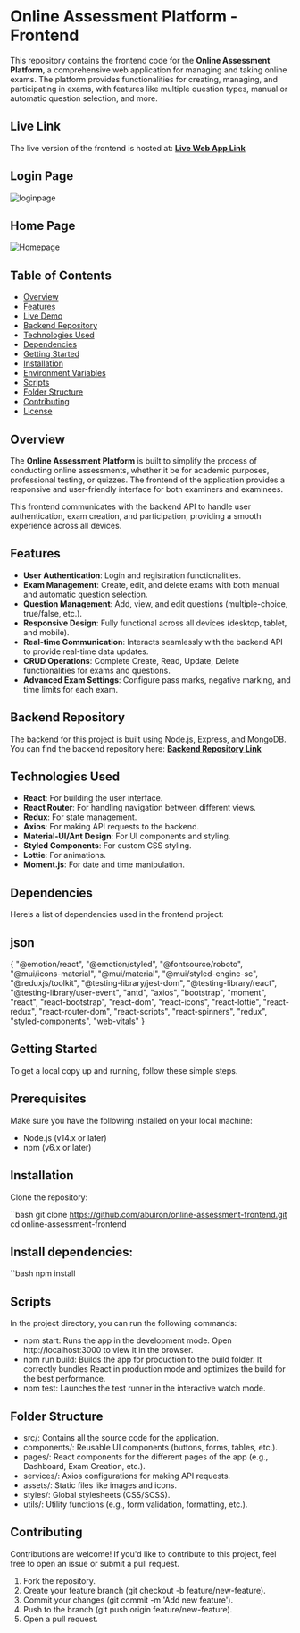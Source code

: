 # Online Assessment Platform - Frontend

This repository contains the frontend code for the **Online Assessment Platform**, a comprehensive web application for managing and taking online exams. The platform provides functionalities for creating, managing, and participating in exams, with features like multiple question types, manual or automatic question selection, and more.

## Live Link

The live version of the frontend is hosted at:
**[Live Web App Link](https://online-assessment-portal.netlify.app)**

## Login Page 
 ![loginpage](https://github.com/abuiron/online-assessment-frontend/blob/main/public/assets/login.png?raw=true)

## Home Page
 ![Homepage](https://github.com/abuiron/online-assessment-frontend/blob/main/public/assets/front.png?raw=true)

 
## Table of Contents
- [Overview](#overview)
- [Features](#features)
- [Live Demo](#live-demo)
- [Backend Repository](#backend-repository)
- [Technologies Used](#technologies-used)
- [Dependencies](#dependencies)
- [Getting Started](#getting-started)
- [Installation](#installation)
- [Environment Variables](#environment-variables)
- [Scripts](#scripts)
- [Folder Structure](#folder-structure)
- [Contributing](#contributing)
- [License](#license)

## Overview

The **Online Assessment Platform** is built to simplify the process of conducting online assessments, whether it be for academic purposes, professional testing, or quizzes. The frontend of the application provides a responsive and user-friendly interface for both examiners and examinees.

This frontend communicates with the backend API to handle user authentication, exam creation, and participation, providing a smooth experience across all devices.

## Features

- **User Authentication**: Login and registration functionalities.
- **Exam Management**: Create, edit, and delete exams with both manual and automatic question selection.
- **Question Management**: Add, view, and edit questions (multiple-choice, true/false, etc.).
- **Responsive Design**: Fully functional across all devices (desktop, tablet, and mobile).
- **Real-time Communication**: Interacts seamlessly with the backend API to provide real-time data updates.
- **CRUD Operations**: Complete Create, Read, Update, Delete functionalities for exams and questions.
- **Advanced Exam Settings**: Configure pass marks, negative marking, and time limits for each exam.

## Backend Repository

The backend for this project is built using Node.js, Express, and MongoDB. You can find the backend repository here:
**[Backend Repository Link](https://github.com/abuiron/online-assessment-backend)**

## Technologies Used

- **React**: For building the user interface.
- **React Router**: For handling navigation between different views.
- **Redux**: For state management.
- **Axios**: For making API requests to the backend.
- **Material-UI/Ant Design**: For UI components and styling.
- **Styled Components**: For custom CSS styling.
- **Lottie**: For animations.
- **Moment.js**: For date and time manipulation.

## Dependencies

Here’s a list of dependencies used in the frontend project:

## json
{
  "@emotion/react",
  "@emotion/styled",
  "@fontsource/roboto",
  "@mui/icons-material",
  "@mui/material",
  "@mui/styled-engine-sc",
  "@reduxjs/toolkit",
  "@testing-library/jest-dom",
  "@testing-library/react",
  "@testing-library/user-event",
  "antd",
  "axios",
  "bootstrap",
  "moment",
  "react",
  "react-bootstrap",
  "react-dom",
  "react-icons",
  "react-lottie",
  "react-redux",
  "react-router-dom",
  "react-scripts",
  "react-spinners",
  "redux",
  "styled-components",
  "web-vitals"
}


## Getting Started
To get a local copy up and running, follow these simple steps.

## Prerequisites
Make sure you have the following installed on your local machine:

  - Node.js (v14.x or later)
  - npm (v6.x or later)

## Installation
Clone the repository:

   ``bash
   git clone https://github.com/abuiron/online-assessment-frontend.git
   cd online-assessment-frontend

## Install dependencies:

   ``bash
   npm install

## Scripts
In the project directory, you can run the following commands:

  - npm start: Runs the app in the development mode. Open http://localhost:3000 to view it in the browser.
  - npm run build: Builds the app for production to the build folder. It correctly bundles React in production mode and optimizes the build for the best performance.
  - npm test: Launches the test runner in the interactive watch mode.

## Folder Structure
  - src/: Contains all the source code for the application.
  - components/: Reusable UI components (buttons, forms, tables, etc.).
  - pages/: React components for the different pages of the app (e.g., Dashboard, Exam Creation, etc.).
  - services/: Axios configurations for making API requests.
  - assets/: Static files like images and icons.
  - styles/: Global stylesheets (CSS/SCSS).
  - utils/: Utility functions (e.g., form validation, formatting, etc.).

## Contributing
Contributions are welcome! If you'd like to contribute to this project, feel free to open an issue or submit a pull request.

1. Fork the repository.
2. Create your feature branch (git checkout -b feature/new-feature).
3. Commit your changes (git commit -m 'Add new feature').
4. Push to the branch (git push origin feature/new-feature).
5. Open a pull request.